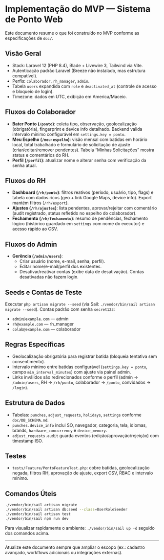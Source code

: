 # Implementação do MVP — Sistema de Ponto Web

Este documento resume o que foi construído no MVP conforme as especificações de `doc/`.

## Visão Geral
- Stack: Laravel 12 (PHP 8.4), Blade + Livewire 3, Tailwind via Vite.
- Autenticação padrão Laravel (Breeze não instalado, mas estrutura compatível).
- Perfis: `colaborador`, `rh_manager`, `admin`.
- Tabela `users` expandida com `role` e `deactivated_at` (controle de acesso e bloqueio de login).
- Timezone: dados em UTC, exibição em America/Maceio.

## Fluxos do Colaborador
- **Bater Ponto (`/ponto`)**: coleta tipo, observação, geolocalização (obrigatória), fingerprint e device info detalhado. Backend valida intervalo mínimo configurável em `settings.key = ponto`.
- **Meu Espelho (`/meu-espelho`)**: visão mensal com batidas em horário local, total trabalhado e formulário de solicitação de ajuste (criar/editar/remover pendentes). Tabela “Minhas Solicitações” mostra status e comentários do RH.
- **Perfil (`/perfil`)**: atualizar nome e alterar senha com verificação da senha atual.

## Fluxos do RH
- **Dashboard (`/rh/ponto`)**: filtros reativos (período, usuário, tipo, flags) e tabela com dados ricos (geo + link Google Maps, device info). Export mantém filtros (`/rh/export`).
- **Ajustes (`/rh/ajustes`)**: lista pendentes, aprovar/rejeitar com comentário (audit registrado, status refletido no espelho do colaborador).
- **Fechamento (`/rh/fechamento`)**: resumo de pendências, fechamento lógico (histórico guardado em `settings` com nome do executor) e acesso rápido ao CSV.

## Fluxos do Admin
- **Gerência (`/admin/users`)**:
  - Criar usuário (nome, e-mail, senha, perfil).
  - Editar nome/e-mail/perfil dos existentes.
  - Desativar/reativar contas (exibe data de desativação). Contas desativadas não fazem login.

## Seeds e Contas de Teste
Executar `php artisan migrate --seed` (via Sail: `./vendor/bin/sail artisan migrate --seed`). Contas padrão com senha `secret123`:
- `admin@example.com` — admin
- `rh@example.com` — rh_manager
- `colab@example.com` — colaborador

## Regras Específicas
- Geolocalização obrigatória para registrar batida (bloqueia tentativa sem consentimento).
- Intervalo mínimo entre batidas configurável (`settings.key = ponto`, campo `min_interval_minutes`) com ajuste via painel admin.
- Links inválidos são redirecionados conforme o perfil (admin → `/admin/users`, RH → `/rh/ponto`, colaborador → `/ponto`, convidados → `/login`).

## Estrutura de Dados
- Tabelas: `punches`, `adjust_requests`, `holidays`, `settings` conforme `doc/DB_SCHEMA.md`.
- `punches.device_info` inclui SO, navegador, categoria, tela, idiomas, brands, `hardware_concurrency` e `device_memory`.
- `adjust_requests.audit` guarda eventos (edição/aprovação/rejeição) com timestamp ISO.

## Testes
- `tests/Feature/PontoFeatureTest.php`: cobre batidas, geolocalização negada, filtros RH, aprovação de ajuste, export CSV, RBAC e intervalo mínimo.

## Comandos Úteis
```bash
./vendor/bin/sail artisan migrate
./vendor/bin/sail artisan db:seed --class=UserRoleSeeder
./vendor/bin/sail artisan test
./vendor/bin/sail npm run dev
```

Para visualizar rapidamente o ambiente: `./vendor/bin/sail up -d` seguido dos comandos acima.

---
 Atualize este documento sempre que ampliar o escopo (ex.: cadastro avançado, workflows adicionais ou integrações externas).
